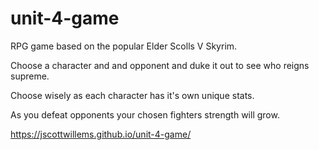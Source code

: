 # unit-4-game

RPG game based on the popular Elder Scolls V Skyrim.

Choose a character and and opponent and duke it out to see who reigns supreme.

Choose wisely as each character has it's own unique stats.

As you defeat opponents your chosen fighters strength will grow.

https://jscottwillems.github.io/unit-4-game/
